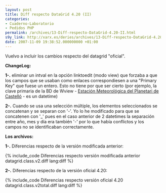 ```yaml
---
layout: post
title: Diff respecto DataGrid 4.20 (II)
categories:
- Cuaderno-Laboratorio
- Pedidos PHP
permalink: /archives/13-Diff-respecto-DataGrid-4.20-II.html
s9y_link: http://xarx.es/deries/archives/13-Diff-respecto-DataGrid-4.20-II.html
date: 2007-11-09 19:38:52.000000000 +01:00
---
```

Vuelvo a incluir los cambios respecto del datagrid &quot;oficial&quot;.

**ChangeLog:**

**1-.** eliminar un intval en la opción linktoedit (modo view) que forzaba a que los campos que se usaban como enlaces correspondiesen a una &quot;Primary Key&quot; que fuese un entero. Esto no tiene por que ser cierto (por ejemplo, la clave primaria de la BD de Wview - [Estación Meteorológica del Planetari de Castelló](http://www.castello.es/archivos/598/img/index.html) - es un datetime)

**2-.** Cuando se usa una selección múltiple, los elementos seleccionados se concatenan y se separan con '-'. Yo lo he modificado para que se concatenen con '\_' pues en el caso anterior de 2 datetimes la separación entre año, mes y día era también '-' por lo que había conflictos y los campos no se identificaban correctamente.


**Los archivos:**

**1-.** Diferencias respecto de la versión modificada anterior: 

{% include_code Diferencias respecto versión modificada anterior datagrid.class.v2.diff lang:diff %}

**2-.** Diferencias respecto de la versión oficial 4.20: 

{% include_code Diferencias respecto versión oficial 4.20 datagrid.class.v2total.diff lang:diff %}


